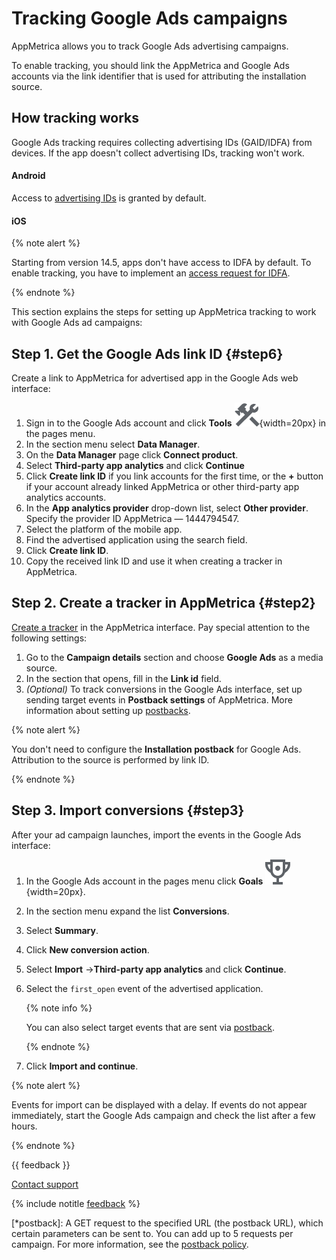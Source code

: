 # Tracking Google Ads campaigns

AppMetrica allows you to track Google Ads advertising campaigns.

To enable tracking, you should link the AppMetrica and Google Ads accounts via the link identifier that is used for attributing the installation source.

## How tracking works

Google Ads tracking requires collecting advertising IDs (GAID/IDFA) from devices. If the app doesn't collect advertising IDs, tracking won't work.

#### Android

Access to [advertising IDs](../sdk/android/get-ad-id) is granted by default.

#### iOS

{% note alert %}

Starting from version 14.5, apps don't have access to IDFA by default. To enable tracking, you have to implement an [access request for IDFA](../mobile-tracking/ios-tracking#request).

{% endnote %}

This section explains the steps for setting up AppMetrica tracking to work with Google Ads ad campaigns:

## Step 1. Get the Google Ads link ID {#step6}

Create a link to AppMetrica for advertised app in the Google Ads web interface:

1. Sign in to the Google Ads account and click **Tools**&nbsp;![Tools](../../_images/tools.png){width=20px} in the pages menu.
2. In the section menu select **Data Manager**.
3. On the **Data Manager** page click **Connect product**.
4. Select **Third-party app analytics** and click **Continue**
5. Click **Create link ID** if you link accounts for the first time, or the **+** button if your account already linked AppMetrica or other third-party app analytics accounts.
6. In the **App analytics provider** drop-down list, select **Other provider**. Specify the provider ID AppMetrica — 1444794547.
7. Select the platform of the mobile app.
8. Find the advertised application using the search field.
9. Click **Create link ID**.
10. Copy the received link ID and use it when creating a tracker in AppMetrica.

## Step 2. Create a tracker in AppMetrica {#step2}

[Create a tracker](add-tracker.md) in the AppMetrica interface. Pay special attention to the following settings:

1. Go to the **Campaign details** section and choose **Google Ads** as a media source.
2. In the section that opens, fill in the **Link id** field.
3. _(Optional)_ To track conversions in the Google Ads interface, set up sending target events in **Postback settings** of AppMetrica. More information about setting up [postbacks](add-tracker.md#step5).

{% note alert %}

You don't need to configure the **Installation postback** for Google Ads. Attribution to the source is performed by link ID.

{% endnote %}

## Step 3. Import conversions {#step3}

After your ad campaign launches, import the events in the Google Ads interface:

1. In the Google Ads account in the pages menu click **Goals**&nbsp;![Goals](../../_images/goals.png){width=20px}.
2. In the section menu expand the list **Conversions**.
3. Select **Summary**.
4. Click **New conversion action**.
5. Select **Import**&nbsp;→**Third-party app analytics** and click **Continue**.
6. Select the `first_open` event of the advertised application.

    {% note info %}

    You can also select target events that are sent via [postback](*postback).

    {% endnote %}

7. Click **Import and continue**.

{% note alert %}

Events for import can be displayed with a delay. If events do not appear immediately, start the Google Ads campaign and check the list after a few hours.

{% endnote %}

{{ feedback }}

<a href="../troubleshooting/feedback-new.html">
  <span class="button">Contact support</span>
</a>

{% include notitle [feedback](../_includes/feedback-button.md) %}

[*postback]: A GET request to the specified URL (the postback URL), which certain parameters can be sent to. You can add up to 5 requests per campaign. For more information, see the [postback policy](policy.md).


